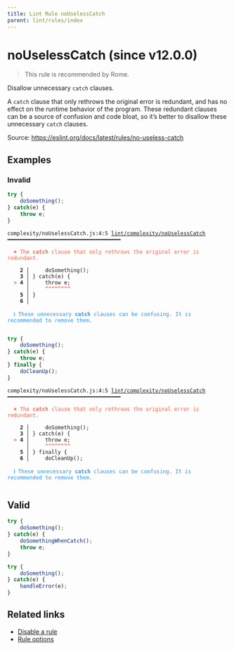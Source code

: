 ```yaml
---
title: Lint Rule noUselessCatch
parent: lint/rules/index
---
```


# noUselessCatch (since v12.0.0)

> This rule is recommended by Rome.

Disallow unnecessary `catch` clauses.

A `catch` clause that only rethrows the original error is redundant,
and has no effect on the runtime behavior of the program.
These redundant clauses can be a source of confusion and code bloat,
so it’s better to disallow these unnecessary `catch` clauses.

Source: https://eslint.org/docs/latest/rules/no-useless-catch

## Examples

### Invalid

```jsx
try {
    doSomething();
} catch(e) {
    throw e;
}
```

<pre class="language-text"><code class="language-text">complexity/noUselessCatch.js:4:5 <a href="/docs/lint/rules/noUselessCatch">lint/complexity/noUselessCatch</a> ━━━━━━━━━━━━━━━━━━━━━━━━━━━━━━━━━━━━

<strong><span style="color: Tomato;">  </span></strong><strong><span style="color: Tomato;">✖</span></strong> <span style="color: Tomato;">The </span><span style="color: Tomato;"><strong>catch</strong></span><span style="color: Tomato;"> clause that only rethrows the original error is redundant.</span>

    <strong>2 │ </strong>    doSomething();
    <strong>3 │ </strong>} catch(e) {
<strong><span style="color: Tomato;">  </span></strong><strong><span style="color: Tomato;">&gt;</span></strong> <strong>4 │ </strong>    throw e;
   <strong>   │ </strong>    <strong><span style="color: Tomato;">^</span></strong><strong><span style="color: Tomato;">^</span></strong><strong><span style="color: Tomato;">^</span></strong><strong><span style="color: Tomato;">^</span></strong><strong><span style="color: Tomato;">^</span></strong><strong><span style="color: Tomato;">^</span></strong><strong><span style="color: Tomato;">^</span></strong><strong><span style="color: Tomato;">^</span></strong>
    <strong>5 │ </strong>}
    <strong>6 │ </strong>

<strong><span style="color: rgb(38, 148, 255);">  </span></strong><strong><span style="color: rgb(38, 148, 255);">ℹ</span></strong> <span style="color: rgb(38, 148, 255);">These unnecessary </span><span style="color: rgb(38, 148, 255);"><strong>catch</strong></span><span style="color: rgb(38, 148, 255);"> clauses can be confusing. It is recommended to remove them.</span>

</code></pre>

```jsx
try {
    doSomething();
} catch(e) {
    throw e;
} finally {
    doCleanUp();
}
```

<pre class="language-text"><code class="language-text">complexity/noUselessCatch.js:4:5 <a href="/docs/lint/rules/noUselessCatch">lint/complexity/noUselessCatch</a> ━━━━━━━━━━━━━━━━━━━━━━━━━━━━━━━━━━━━

<strong><span style="color: Tomato;">  </span></strong><strong><span style="color: Tomato;">✖</span></strong> <span style="color: Tomato;">The </span><span style="color: Tomato;"><strong>catch</strong></span><span style="color: Tomato;"> clause that only rethrows the original error is redundant.</span>

    <strong>2 │ </strong>    doSomething();
    <strong>3 │ </strong>} catch(e) {
<strong><span style="color: Tomato;">  </span></strong><strong><span style="color: Tomato;">&gt;</span></strong> <strong>4 │ </strong>    throw e;
   <strong>   │ </strong>    <strong><span style="color: Tomato;">^</span></strong><strong><span style="color: Tomato;">^</span></strong><strong><span style="color: Tomato;">^</span></strong><strong><span style="color: Tomato;">^</span></strong><strong><span style="color: Tomato;">^</span></strong><strong><span style="color: Tomato;">^</span></strong><strong><span style="color: Tomato;">^</span></strong><strong><span style="color: Tomato;">^</span></strong>
    <strong>5 │ </strong>} finally {
    <strong>6 │ </strong>    doCleanUp();

<strong><span style="color: rgb(38, 148, 255);">  </span></strong><strong><span style="color: rgb(38, 148, 255);">ℹ</span></strong> <span style="color: rgb(38, 148, 255);">These unnecessary </span><span style="color: rgb(38, 148, 255);"><strong>catch</strong></span><span style="color: rgb(38, 148, 255);"> clauses can be confusing. It is recommended to remove them.</span>

</code></pre>

## Valid

```jsx
try {
    doSomething();
} catch(e) {
    doSomethingWhenCatch();
    throw e;
}
```

```jsx
try {
    doSomething();
} catch(e) {
    handleError(e);
}
```

## Related links

- [Disable a rule](/linter/#disable-a-lint-rule)
- [Rule options](/linter/#rule-options)
